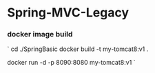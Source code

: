 # Spring-MVC-Legacy


### docker image build
` cd ./SpringBasic
docker build -t my-tomcat8:v1 .

docker run -d -p 8090:8080  my-tomcat8:v1
`

# 
